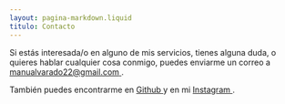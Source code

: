 ```yaml
---
layout: pagina-markdown.liquid
titulo: Contacto
---
```

Si estás interesada/o en alguno de mis servicios, tienes alguna duda, o quieres hablar cualquier cosa conmigo, puedes enviarme un correo a [manualvarado22@gmail.com <i class="far fa-envelope"></i>](#?email=manualvarado22@gmail.com).

También puedes encontrarme en [Github <i class="fab fa-github"></i>](https://github.com/manualvarado22) y en mi [Instagram <i class="fab fa-instagram"></i>](https://www.instagram.com/manualvarado22/).